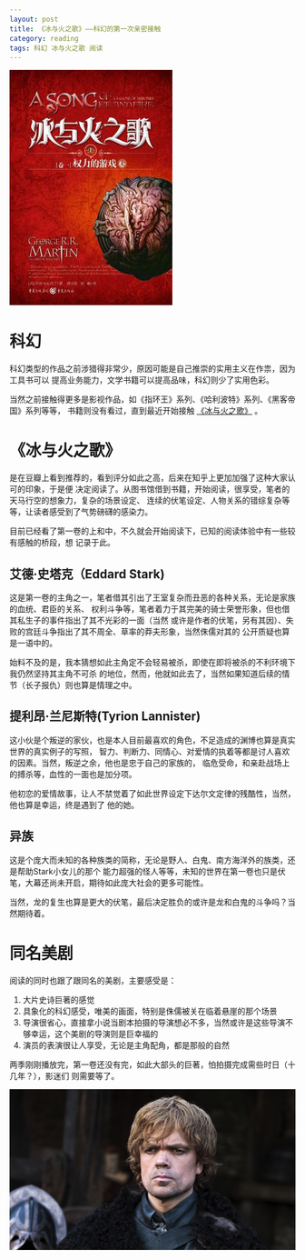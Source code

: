 ```yaml
---
layout: post
title: 《冰与火之歌》——科幻的第一次亲密接触
category: reading
tags: 科幻 冰与火之歌 阅读
---
```



![冰与火之歌](/assets/images/song_of_ice_and_fire1.jpg)


# 科幻

科幻类型的作品之前涉猎得非常少，原因可能是自己推崇的实用主义在作祟，因为工具书可以
提高业务能力，文学书籍可以提高品味，科幻则少了实用色彩。

当然之前接触得更多是影视作品，如《指环王》系列、《哈利波特》系列、《黑客帝国》系列等等，
书籍则没有看过，直到最近开始接触 [《冰与火之歌》][1] 。

# 《冰与火之歌》

是在豆瓣上看到推荐的，看到评分如此之高，后来在知乎上更加加强了这种大家认可的印象，于是便
决定阅读了。从图书馆借到书籍，开始阅读，很享受，笔者的天马行空的想象力，复杂的场景设定、
连续的伏笔设定、人物关系的错综复杂等等，让读者感受到了气势磅礴的感染力。

目前已经看了第一卷的上和中，不久就会开始阅读下，已知的阅读体验中有一些较有感触的桥段，想
记录于此。

## 艾德·史塔克（Eddard Stark)

这是第一卷的主角之一，笔者借其引出了王室复杂而丑恶的各种关系，无论是家族的血统、君臣的关系、
权利斗争等，笔者着力于其完美的骑士荣誉形象，但也借其私生子的事件指出了其不光彩的一面（当然
或许是作者的伏笔，另有其因）、失败的宫廷斗争指出了其不周全、草率的莽夫形象，当然侏儒对其的
公开质疑也算是一语中的。

始料不及的是，我本猜想如此主角定不会轻易被杀，即使在即将被杀的不利环境下我仍然坚持其主角不可杀
的地位，然而，他就如此去了，当然如果知道后续的情节（长子报仇）则也算是情理之中。

## 提利昂·兰尼斯特(Tyrion Lannister)

这小伙是个叛逆的家伙，也是本人目前最喜欢的角色，不足造成的渊博也算是真实世界的真实例子的写照，
智力、判断力、同情心、对爱情的执着等都是讨人喜欢的因素。当然，叛逆之余，他也是忠于自己的家族的，
临危受命，和亲赴战场上的搏杀等，血性的一面也是加分项。

他初恋的爱情故事，让人不禁觉着了如此世界设定下达尔文定律的残酷性，当然，他也算是幸运，终是遇到了
他的她。

## 异族

这是个庞大而未知的各种族类的简称，无论是野人、白鬼、南方海洋外的族类，还是帮助Stark小女儿的那个
能力超强的怪人等等，未知的世界在第一卷也只是伏笔，大幕还尚未开启，期待如此庞大社会的更多可能性。

当然，龙的复生也算是更大的伏笔，最后决定胜负的或许是龙和白鬼的斗争吗？当然期待着。


# 同名美剧

阅读的同时也跟了跟同名的美剧，主要感受是：

1. 大片史诗巨著的感觉
2. 具象化的科幻感受，唯美的画面，特别是侏儒被关在临着悬崖的那个场景
3. 导演很省心，直接拿小说当剧本拍摄的导演想必不多，当然或许是这些导演不够幸运，这个美剧的导演则是巨幸福的
4. 演员的表演很让人享受，无论是主角配角，都是那般的自然

两季刚刚播放完，第一卷还没有完，如此大部头的巨著，怕拍摄完成需些时日（十几年？），影迷们
则需要等了。

![美剧《冰与火之歌》](/assets/images/tryion.jpg)

[1]: http://book.douban.com/subject/6964047/ "冰与火之歌"


